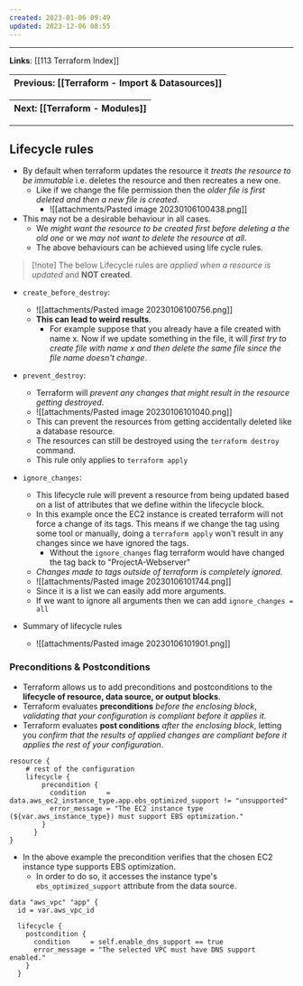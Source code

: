 ```yaml
---
created: 2023-01-06 09:49
updated: 2023-12-06 08:55
---
```

---
**Links**: [[113 Terraform Index]]

| Previous: [[Terraform - Import & Datasources]] |
|-|

| Next: [[Terraform - Modules]] |
|-|

---

## Lifecycle rules
- By default when terraform updates the resource it *treats the resource to be immutable* i.e. deletes the resource and then recreates a new one.
	- Like if we change the file permission then the *older file is first deleted and then a new file is created*.
		- ![[attachments/Pasted image 20230106100438.png]]
- This may not be a desirable behaviour in all cases. 
	- We *might want the resource to be created first before deleting a the old one* or we *may not want to delete the resource at all*.
	- The above behaviours can be achieved using life cycle rules.

> [!note] The below Lifecycle rules are *applied when a resource is updated* and **NOT created**.

- `create_before_destroy`:
	- ![[attachments/Pasted image 20230106100756.png]]
	- **This can lead to weird results**. 
		- For example suppose that you already have a file created with name x. Now if we update something in the file, it will *first try to create file with name x and then delete the same file since the file name doesn't change*.
- `prevent_destroy`:
	- Terraform will *prevent any changes that might result in the resource getting destroyed*.
	- ![[attachments/Pasted image 20230106101040.png]]
	- This can prevent the resources from getting accidentally deleted like a database resource.
	- The resources can still be destroyed using the `terraform destroy` command.
	- This rule only applies to `terraform apply`

- `ignore_changes`:
	- This lifecycle rule will prevent a resource from being updated based on a list of attributes that we define within the lifecycle block.
	- In this example once the EC2 instance is created terraform will not force a change of its tags. This means if we change the tag using some tool or manually, doing a `terraform apply` won't result in any changes since we have ignored the tags. 
		- Without the `ignore_changes` flag terraform would have changed the tag back to "ProjectA-Webserver"
	- *Changes made to tags outside of terraform is completely ignored*.
	- ![[attachments/Pasted image 20230106101744.png]]
	- Since it is a list we can easily add more arguments.
	- If we want to ignore all arguments then we can add `ignore_changes = all`

- Summary of lifecycle rules
	- ![[attachments/Pasted image 20230106101901.png]]

### Preconditions & Postconditions
- Terraform allows us to add preconditions and postconditions to the **lifecycle of resource, data source, or output blocks**. 
- Terraform evaluates **preconditions** *before the enclosing block*, *validating that your configuration is compliant before it applies it*. 
- Terraform evaluates **post conditions** *after the enclosing block*, letting you *confirm that the results of applied changes are compliant before it applies the rest of your configuration*.

```hcl title:"precondition example" fold
resource {
	# rest of the configuration
	lifecycle {
	    precondition {
	      condition     = data.aws_ec2_instance_type.app.ebs_optimized_support != "unsupported"
	      error_message = "The EC2 instance type (${var.aws_instance_type}) must support EBS optimization."      
	    }
	  }
}
```

- In the above example the precondition verifies that the chosen EC2 instance type supports EBS optimization. 
	- In order to do so, it accesses the instance type's `ebs_optimized_support` attribute from the data source.

```hcl hl:6 title:"postcondition example" fold
data "aws_vpc" "app" {
  id = var.aws_vpc_id

  lifecycle {
    postcondition {
      condition     = self.enable_dns_support == true
      error_message = "The selected VPC must have DNS support enabled."      
    }
  }
```